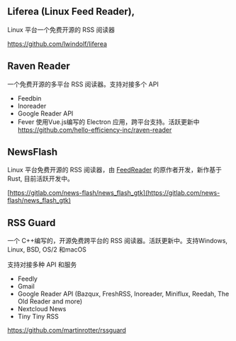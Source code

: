 ## Liferea (Linux Feed Reader),

Linux 平台一个免费开源的 RSS 阅读器
 
 https://github.com/lwindolf/liferea



## Raven Reader
一个免费开源的多平台 RSS 阅读器。支持对接多个 API 

- Feedbin
- Inoreader
- Google Reader API
- Fever
使用Vue.js编写的 Electron 应用，跨平台支持。活跃更新中 
https://github.com/hello-efficiency-inc/raven-reader


## NewsFlash
Linux 平台免费开源的 RSS 阅读器，由 [FeedReader](https://github.com/jangernert/FeedReader) 的原作者开发，新作基于Rust, 目前活跃开发中。

[https://gitlab.com/news-flash/news_flash_gtk](https://gitlab.com/news-flash/news_flash_gtk)


## RSS Guard
一个 C++编写的，开源免费跨平台的 RSS 阅读器。活跃更新中。支持Windows, Linux, BSD, OS/2 和macOS


支持对接多种 API 和服务
- Feedly
- Gmail
- Google Reader API (Bazqux, FreshRSS, Inoreader, Miniflux, Reedah, The Old Reader and more)
- Nextcloud News
- Tiny Tiny RSS

https://github.com/martinrotter/rssguard
